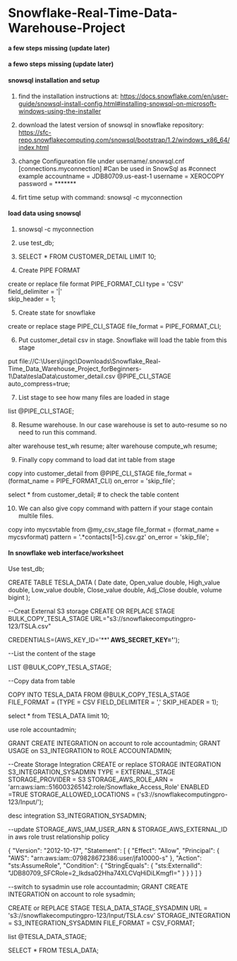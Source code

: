 # Snowflake-Real-Time-Data-Warehouse-Project



#### a few steps missing (update later) 

#### a fewo steps missing (update later)



#### snowsql installation and setup

1. find the installation instructions at:
https://docs.snowflake.com/en/user-guide/snowsql-install-config.html#installing-snowsql-on-microsoft-windows-using-the-installer

2. download the latest version of snowsql in snowflake repository:
https://sfc-repo.snowflakecomputing.com/snowsql/bootstrap/1.2/windows_x86_64/index.html

3. change Configureation file under username/.snowsql.cnf
[connections.myconnection]
#Can be used in SnowSql as #connect example
accountname = JDB80709.us-east-1
username = XEROCOPY
password = *******

4. firt time setup with command:
snowsql -c myconnection


#### load data using snowsql 
1. snowsql -c myconnection  

2. use test_db;

3. SELECT * FROM CUSTOMER_DETAIL LIMIT 10;

4. Create PIPE FORMAT

create or replace file format PIPE_FORMAT_CLI
  type = 'CSV'  
  field_delimiter = '|'  
  skip_header = 1;
  
5. Create state for snowflake

create or replace stage PIPE_CLI_STAGE
file_format = PIPE_FORMAT_CLI;
  
6. Put customer_detail csv in stage. Snowflake will load the table from this stage

put
file://C:\Users\jingc\Downloads\Snowflake_Real-Time_Data_Warehouse_Project_forBeginners-1\Data\teslaData\customer_detail.csv
@PIPE_CLI_STAGE auto_compress=true;

7. List stage to see how many files are loaded in stage

list @PIPE_CLI_STAGE;


8. Resume warehouse. In our case warehouse is set to auto-resume so no need to run this command. 

alter warehouse test_wh resume;
alter warehouse compute_wh resume;

9. Finally copy command to load dat int table from stage

copy into customer_detail
  from @PIPE_CLI_STAGE
  file_format = (format_name = PIPE_FORMAT_CLI)
  on_error = 'skip_file';
 
select * from customer_detail;  # to check the table content
  
 
10. We can also give copy command with pattern if your stage contain multile files.
 
copy into mycsvtable
  from @my_csv_stage
  file_format = (format_name = mycsvformat)
  pattern = '.*contacts[1-5].csv.gz'
  on_error = 'skip_file';



#### In snowflake web interface/worksheet

Use test_db;

CREATE TABLE TESLA_DATA (
    Date            date,
    Open_value      double,
    High_value      double,
    Low_value       double,
    Close_value     double,
    Adj_Close       double,
    volume          bigint
    );

--Creat External S3 storage
CREATE OR REPLACE STAGE BULK_COPY_TESLA_STAGE URL="s3://snowflakecomputingpro-123/TSLA.csv"

CREDENTIALS=(AWS_KEY_ID='************' AWS_SECRET_KEY='**********'); 


--List the content of the stage

LIST @BULK_COPY_TESLA_STAGE;

--Copy data from table

COPY INTO TESLA_DATA
FROM @BULK_COPY_TESLA_STAGE
FILE_FORMAT = (TYPE = CSV FIELD_DELIMITER = ',' SKIP_HEADER = 1);


select * from TESLA_DATA limit 10;


use role accountadmin;

GRANT CREATE INTEGRATION on account to role accountadmin;
GRANT USAGE on S3_INTEGRATION to ROLE ACCOUNTADMIN;


--Create Storage Integration
CREATE or replace STORAGE INTEGRATION S3_INTEGRATION_SYSADMIN
TYPE = EXTERNAL_STAGE
STORAGE_PROVIDER = S3
STORAGE_AWS_ROLE_ARN = 'arn:aws:iam::516003265142:role/Snowflake_Access_Role'
ENABLED =TRUE
STORAGE_ALLOWED_LOCATIONS = ('s3://snowflakecomputingpro-123/Input/');

desc integration S3_INTEGRATION_SYSADMIN;


--update STORAGE_AWS_IAM_USER_ARN & STORAGE_AWS_EXTERNAL_ID in aws role trust relationship policy

{
    "Version": "2012-10-17",
    "Statement": [
        {
            "Effect": "Allow",
            "Principal": {
                "AWS": "arn:aws:iam::079828672386:user/jfa10000-s"
            },
            "Action": "sts:AssumeRole",
            "Condition": {
                "StringEquals": {
                    "sts:ExternalId": "JDB80709_SFCRole=2_Ikdsa02Hha74XLCVqHiDiLKmgfI="
                }
            }
        }
    ]
}


--switch to sysadmin
use role accountadmin;
GRANT CREATE INTEGRATION on account to role sysadmin;


CREATE or REPLACE STAGE TESLA_DATA_STAGE_SYSADMIN
URL = 's3://snowflakecomputingpro-123/Input/TSLA.csv'
STORAGE_INTEGRATION = S3_INTEGRATION_SYSADMIN
FILE_FORMAT = CSV_FORMAT;

list @TESLA_DATA_STAGE;

SELECT * FROM TESLA_DATA;


